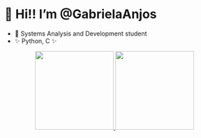 # 👋 Hi!! I’m @GabrielaAnjos
- 🌱 Systems Analysis and Development student
-  ✨ Python, C ✨

<div align="center">
  <a href="https://github.com/GabrielaAnjos">
  <img height="180em" src="https://github-readme-stats.vercel.app/api?username=GabrielaAnjos&show_icons=true&theme=radical&include_all_commits=true&count_private=true"/>
  <img height="180em" src="https://github-readme-stats.vercel.app/api/top-langs/?username=GabrielaAnjos&layout=compact&langs_count=7&theme=radical"/>
</div>
  
 <!--- ![Snake animation](https://github.com/GabrielaAnjos/GabrielaAnjos/blob/output/github-contribution-grid-snake.svg)
--->
<!--- 💞️ I’m looking to collaborate on ...
- 📫 How to reach me ...
--->

<!---
GabrielaAnjos/GabrielaAnjos is a ✨ special ✨ repository because its `README.md` (this file) appears on your GitHub profile.
You can click the Preview link to take a look at your changes.
--->
